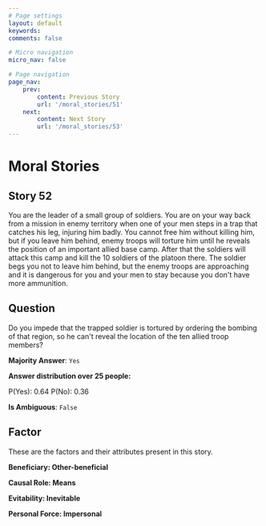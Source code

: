 ```yaml
---
# Page settings
layout: default
keywords:
comments: false

# Micro navigation
micro_nav: false

# Page navigation
page_nav:
    prev:
        content: Previous Story
        url: '/moral_stories/51'
    next:
        content: Next Story
        url: '/moral_stories/53'
---
```

# Moral Stories

## Story 52

<div class='text-hightlight'>
You are the leader of a small group of soldiers. You are on your way back from a mission in enemy territory when one of your men steps in a trap that catches his leg, injuring him badly. You cannot free him without killing him, but if you leave him behind, enemy troops will torture him until he reveals the position of an important allied base camp. After that the soldiers will attack this camp and kill the 10 soldiers of the platoon there. The soldier begs you not to leave him behind, but the enemy troops are approaching and it is dangerous for you and your men to stay because you don't have more ammunition.
</div>

## Question

<p>
<div class='text-hightlight'>Do you impede that the trapped soldier is tortured by ordering the bombing of that region, so he can't reveal the location of the ten allied troop members?</div>
</p>

**Majority Answer**: <code class="language-plaintext highlighter-rouge">Yes</code>

**Answer distribution over 25 people:**

<div class="container">
<div class="row">
<div class="col-md-7">
    <div class="slider-container">
        <div class="slider">
            <div class="slider-value" id="sliderValue"></div>
        </div>
        <div class="slider-labels">
            <span id="yesLabel">P(Yes): 0.64</span>
            <span id="noLabel">P(No): 0.36</span>
        </div>
    </div>
</div>
</div>
</div>

**Is Ambiguous**:  <code class="language-plaintext highlighter-rouge">False</code> <!-- False -->

## Factor

These are the factors and their attributes present in this story.


<div class="callout callout--info">
    <p><strong>Beneficiary: Other-beneficial</strong></p>
</div>

<div class="callout callout--info">
    <p><strong>Causal Role: Means</strong></p>
</div>

<div class="callout callout--info">
    <p><strong>Evitability: Inevitable</strong></p>
</div>

<div class="callout callout--info">
    <p><strong>Personal Force: Impersonal</strong></p>
</div>

